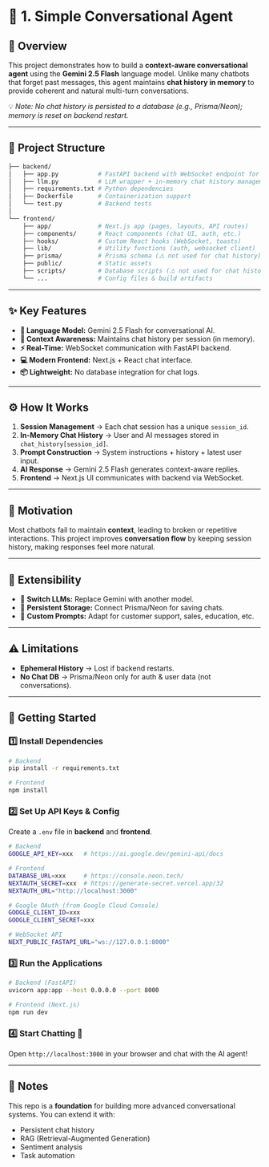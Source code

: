 
# 🚀 1. Simple Conversational Agent

## 📖 Overview

This project demonstrates how to build a **context-aware conversational agent** using the **Gemini 2.5 Flash** language model.
Unlike many chatbots that forget past messages, this agent maintains **chat history in memory** to provide coherent and natural multi-turn conversations.

💡 *Note: No chat history is persisted to a database (e.g., Prisma/Neon); memory is reset on backend restart.*

---

## 📂 Project Structure

```bash
├── backend/
│   ├── app.py           # FastAPI backend with WebSocket endpoint for real-time chat
│   ├── llm.py           # LLM wrapper + in-memory chat history management
│   ├── requirements.txt # Python dependencies
│   ├── Dockerfile       # Containerization support
│   └── test.py          # Backend tests
│
└── frontend/
    ├── app/             # Next.js app (pages, layouts, API routes)
    ├── components/      # React components (chat UI, auth, etc.)
    ├── hooks/           # Custom React hooks (WebSocket, toasts)
    ├── lib/             # Utility functions (auth, websocket client)
    ├── prisma/          # Prisma schema (⚠️ not used for chat history)
    ├── public/          # Static assets
    ├── scripts/         # Database scripts (⚠️ not used for chat history)
    └── ...              # Config files & build artifacts
```

---

## ✨ Key Features

* **🤖 Language Model:** Gemini 2.5 Flash for conversational AI.
* **🧠 Context Awareness:** Maintains chat history per session (in memory).
* **⚡ Real-Time:** WebSocket communication with FastAPI backend.
* **💻 Modern Frontend:** Next.js + React chat interface.
* **📦 Lightweight:** No database integration for chat logs.

---

## ⚙️ How It Works

1. **Session Management** → Each chat session has a unique `session_id`.
2. **In-Memory Chat History** → User and AI messages stored in `chat_history[session_id]`.
3. **Prompt Construction** → System instructions + history + latest user input.
4. **AI Response** → Gemini 2.5 Flash generates context-aware replies.
5. **Frontend** → Next.js UI communicates with backend via WebSocket.

---

## 🎯 Motivation

Most chatbots fail to maintain **context**, leading to broken or repetitive interactions.
This project improves **conversation flow** by keeping session history, making responses feel more natural.

---

## 🔧 Extensibility

* 🔄 **Switch LLMs:** Replace Gemini with another model.
* 💾 **Persistent Storage:** Connect Prisma/Neon for saving chats.
* 🎨 **Custom Prompts:** Adapt for customer support, sales, education, etc.

---

## ⚠️ Limitations

* **Ephemeral History** → Lost if backend restarts.
* **No Chat DB** → Prisma/Neon only for auth & user data (not conversations).

---

## 🚀 Getting Started

### 1️⃣ Install Dependencies

```bash
# Backend
pip install -r requirements.txt

# Frontend
npm install
```

### 2️⃣ Set Up API Keys & Config

Create a `.env` file in **backend** and **frontend**.

```bash
# Backend
GOOGLE_API_KEY=xxx   # https://ai.google.dev/gemini-api/docs

# Frontend
DATABASE_URL=xxx     # https://console.neon.tech/
NEXTAUTH_SECRET=xxx  # https://generate-secret.vercel.app/32
NEXTAUTH_URL="http://localhost:3000"

# Google OAuth (from Google Cloud Console)
GOOGLE_CLIENT_ID=xxx
GOOGLE_CLIENT_SECRET=xxx

# WebSocket API
NEXT_PUBLIC_FASTAPI_URL="ws://127.0.0.1:8000"
```

### 3️⃣ Run the Applications

```bash
# Backend (FastAPI)
uvicorn app:app --host 0.0.0.0 --port 8000

# Frontend (Next.js)
npm run dev
```

### 4️⃣ Start Chatting 🎉

Open `http://localhost:3000` in your browser and chat with the AI agent!

---

## 📌 Notes

This repo is a **foundation** for building more advanced conversational systems.
You can extend it with:

* Persistent chat history
* RAG (Retrieval-Augmented Generation)
* Sentiment analysis
* Task automation
